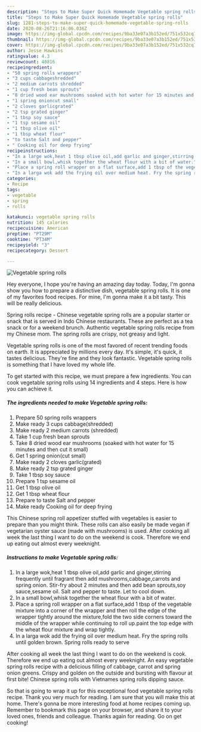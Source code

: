 ```yaml
---
description: "Steps to Make Super Quick Homemade Vegetable spring rolls"
title: "Steps to Make Super Quick Homemade Vegetable spring rolls"
slug: 1281-steps-to-make-super-quick-homemade-vegetable-spring-rolls
date: 2020-08-26T21:16:06.036Z
image: https://img-global.cpcdn.com/recipes/9ba33e07a3b152ed/751x532cq70/vegetable-spring-rolls-recipe-main-photo.jpg
thumbnail: https://img-global.cpcdn.com/recipes/9ba33e07a3b152ed/751x532cq70/vegetable-spring-rolls-recipe-main-photo.jpg
cover: https://img-global.cpcdn.com/recipes/9ba33e07a3b152ed/751x532cq70/vegetable-spring-rolls-recipe-main-photo.jpg
author: Jesse Hawkins
ratingvalue: 4.3
reviewcount: 40816
recipeingredient:
- "50 spring rolls wrappers"
- "3 cups cabbageshredded"
- "2 medium carrots shredded"
- "1 cup fresh bean sprouts"
- "8 dried wood ear mushrooms soaked with hot water for 15 minutes and then cut it small"
- "1 spring onioncut small"
- "2 cloves garlicgrated"
- "2 tsp grated ginger"
- "1 tbsp soy sauce"
- "1 tsp sesame oil"
- "1 tbsp olive oil"
- "1 tbsp wheat flour"
- "to taste Salt and pepper"
- " Cooking oil for deep frying"
recipeinstructions:
- "In a large wok,heat 1 tbsp olive oil,add garlic and ginger,stirring frequently until fragrant then add mushrooms,cabbage,carrots and spring onion. Stir-fry about 2 minutes and then add bean sprouts,soy sauce,sesame oil. Salt and pepper to taste. Let to cool down."
- "In a small bowl,whisk together the wheat flour with a bit of water."
- "Place a spring roll wrapper on a flat surface,add 1 tbsp of the vegetable mixture into a corner of the wrapper and then roll the edge of the wrapper tightly around the mixture,fold the two side corners toward the middle of the wrapper while continuing to roll up.paint the top edge with the wheat flour mixture and wrap tightly."
- "In a larga wok add the frying oil over medium heat. Fry the spring rolls until golden brown. Spring rolls ready to serve"
categories:
- Recipe
tags:
- vegetable
- spring
- rolls

katakunci: vegetable spring rolls 
nutrition: 145 calories
recipecuisine: American
preptime: "PT29M"
cooktime: "PT34M"
recipeyield: "3"
recipecategory: Dessert

---
```



![Vegetable spring rolls](https://img-global.cpcdn.com/recipes/9ba33e07a3b152ed/751x532cq70/vegetable-spring-rolls-recipe-main-photo.jpg)

Hey everyone, I hope you're having an amazing day today. Today, I'm gonna show you how to prepare a distinctive dish, vegetable spring rolls. It is one of my favorites food recipes. For mine, I'm gonna make it a bit tasty. This will be really delicious.

Spring rolls recipe - Chinese vegetable spring rolls are a popular starter or snack that is served in Indo Chinese restaurants. These are perfect as a tea snack or for a weekend brunch. Authentic vegetable spring rolls recipe from my Chinese mom. The spring rolls are crispy, not greasy and light.

Vegetable spring rolls is one of the most favored of recent trending foods on earth. It is appreciated by millions every day. It's simple, it's quick, it tastes delicious. They're fine and they look fantastic. Vegetable spring rolls is something that I have loved my whole life.


To get started with this recipe, we must prepare a few ingredients. You can cook vegetable spring rolls using 14 ingredients and 4 steps. Here is how you can achieve it.

<!--inarticleads1-->

##### The ingredients needed to make Vegetable spring rolls:

1. Prepare 50 spring rolls wrappers
1. Make ready 3 cups cabbage(shredded)
1. Make ready 2 medium carrots (shredded)
1. Take 1 cup fresh bean sprouts
1. Take 8 dried wood ear mushrooms (soaked with hot water for 15 minutes and then cut it small)
1. Get 1 spring onion(cut small)
1. Make ready 2 cloves garlic(grated)
1. Make ready 2 tsp grated ginger
1. Take 1 tbsp soy sauce
1. Prepare 1 tsp sesame oil
1. Get 1 tbsp olive oil
1. Get 1 tbsp wheat flour
1. Prepare to taste Salt and pepper
1. Make ready  Cooking oil for deep frying


This Chinese spring roll appetizer stuffed with vegetables is easier to prepare than you might think. These rolls can also easily be made vegan if vegetarian oyster sauce (made with mushrooms) is used. After cooking all week the last thing I want to do on the weekend is cook. Therefore we end up eating out almost every weeknight. 

<!--inarticleads2-->

##### Instructions to make Vegetable spring rolls:

1. In a large wok,heat 1 tbsp olive oil,add garlic and ginger,stirring frequently until fragrant then add mushrooms,cabbage,carrots and spring onion. Stir-fry about 2 minutes and then add bean sprouts,soy sauce,sesame oil. Salt and pepper to taste. Let to cool down.
1. In a small bowl,whisk together the wheat flour with a bit of water.
1. Place a spring roll wrapper on a flat surface,add 1 tbsp of the vegetable mixture into a corner of the wrapper and then roll the edge of the wrapper tightly around the mixture,fold the two side corners toward the middle of the wrapper while continuing to roll up.paint the top edge with the wheat flour mixture and wrap tightly.
1. In a larga wok add the frying oil over medium heat. Fry the spring rolls until golden brown. Spring rolls ready to serve


After cooking all week the last thing I want to do on the weekend is cook. Therefore we end up eating out almost every weeknight. An easy vegetable spring rolls recipe with a delicious filling of cabbage, carrot and spring onion greens. Crispy and golden on the outside and bursting with flavour at first bite! Chinese spring rolls with Vietnames spring rolls dipping sauce. 

So that is going to wrap it up for this exceptional food vegetable spring rolls recipe. Thank you very much for reading. I am sure that you will make this at home. There's gonna be more interesting food at home recipes coming up. Remember to bookmark this page on your browser, and share it to your loved ones, friends and colleague. Thanks again for reading. Go on get cooking!

